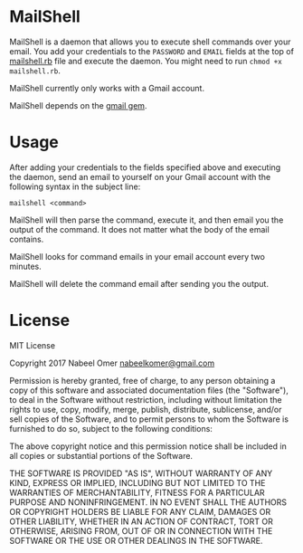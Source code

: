 # MailShell
MailShell is a daemon that allows you to execute shell commands over your email.
You add your credentials to the `PASSWORD` and `EMAIL` fields at the top of [mailshell.rb](https://github.com/nabeelomer/MailShell/blob/master/mailshell.rb) file and execute the daemon. You might need to run `chmod +x mailshell.rb`.

MailShell currently only works with a Gmail account.

MailShell depends on the [gmail gem](https://github.com/gmailgem/gmail).

# Usage
After adding your credentials to the fields specified above and executing the daemon, send an email to yourself on your
Gmail account with the following syntax in the subject line:
```
mailshell <command>
```
MailShell will then parse the command, execute it, and then email you the output of the command.
It does not matter what the body of the email contains.

MailShell looks for command emails in your email account every two minutes.

MailShell will delete the command email after sending you the output.

# License
MIT License

Copyright 2017 Nabeel Omer <nabeelkomer@gmail.com>

Permission is hereby granted, free of charge, to any person obtaining a copy of this software and associated documentation files (the "Software"), to deal in the Software without restriction, including without limitation the rights to use, copy, modify, merge, publish, distribute, sublicense, and/or sell copies of the Software, and to permit persons to whom the Software is furnished to do so, subject to the following conditions:

The above copyright notice and this permission notice shall be included in all copies or substantial portions of the Software.

THE SOFTWARE IS PROVIDED "AS IS", WITHOUT WARRANTY OF ANY KIND, EXPRESS OR IMPLIED, INCLUDING BUT NOT LIMITED TO THE WARRANTIES OF MERCHANTABILITY, FITNESS FOR A PARTICULAR PURPOSE AND NONINFRINGEMENT. IN NO EVENT SHALL THE AUTHORS OR COPYRIGHT HOLDERS BE LIABLE FOR ANY CLAIM, DAMAGES OR OTHER LIABILITY, WHETHER IN AN ACTION OF CONTRACT, TORT OR OTHERWISE, ARISING FROM, OUT OF OR IN CONNECTION WITH THE SOFTWARE OR THE USE OR OTHER DEALINGS IN THE SOFTWARE.
